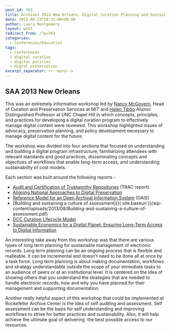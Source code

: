 ```yaml
---
post_id: 763
title: Archives 2013 New Orleans, Digital Curation Planning and Sustainable Futures Workshop
date: 2013-08-23T19:31:00+00:00
author: Laura Montgomery
layout: post
redirect_from: /?p=763
categories:
  - Conferences/Education
tags:
  - conferences
  - digital curation
  - digital policies
  - digtal preservation
excerpt_separator: <!--more-->
---
```

## SAA 2013 New Orleans

This was an extremely informative workshop led by [Nancy McGovern](http://www.digitalpreservation.gov/series/pioneers/mcgovern.html "Nancy McGovern"), Head of Curation and Preservation Services at MIT and [Helen Tibbo](http://blogs.loc.gov/digitalpreservation/2011/10/digital-preservation-pioneer-helen-tibbo/ "Helen Tibbo") Alumni Distinguished Professor at UNC Chapel Hill in which concepts, principles, and practices for developing a digital curation program to effectively manage digital content were reviewed. This workshop highlighted issues of advocacy, preservation planning, and policy development necessary to manage digital content for the future.<!--more-->

The workshop was divided into four sections that focused on understanding and building a digital program infrastructure, familiarizing attendees with relevant standards and good practices, disseminating concepts and objectives of workflows that enable long-term access, and understanding sustainability of cost models.

Each section was built around the following reports -

* [Audit and Certification of Trustworthy Repositories](http://public.ccsds.org/publications/archive/652x0m1.pdf "Audit and Certification of Trustworthy Repositories") (TRAC report)
* [Aligning National Approaches to Digital Preservation](http://educopia.org/sites/educopia.org/files/ANADP_Educopia_2012.pdf "Aligning National Approaches to Digital Preservation")
* [Reference Model for an Open Archival Information System](http://en.wikipedia.org/wiki/Open_Archival_Information_System "Reference Model for an Open Archival Information System") (OAIS)
* [Building and sustaining a culture of assessment]({{ site.baseurl }}/wp-content/uploads/2013/08/Building-and-sustaining-a-culture-of-assessment.pdf)
* [DCC Curation Lifecycle Model](http://www.dcc.ac.uk/resources/curation-lifecycle-model "DCC Curation Lifecycle Model")
* [Sustainable Economics for a Digital Planet: Ensuring Long-Term Access to Digital Information](http://brtf.sdsc.edu/biblio/BRTF_Final_Report.pdf "Sustainable Economic for a Digital Planet: Ensuring Long-Term Access to Digtial Information")

An interesting take away from this workshop was that there are various types of long term planning for sustainable management of electronic records. Long term planning can be an ongoing process that is flexible and malleable. It can be incremental and doesn't need to be done all at once by a task force. Long term planning is about making documentation, workflows and strategy understandable outside the scope of your immediate tasks to an audience of peers or at an institutional level. It is centered on the idea of showing others that you understand the strategies that are needed to handle electronic records, how and why you have planned for their management and supporting documentation.

Another really helpful aspect of this workshop that could be implemented at Rockefeller Archive Center is the idea of self auditing and assessment. Self assessment can be the basis for self understanding and improving workflows to strive for better practices and sustainability. Also, it will help achieve the ultimate goal of delivering  the best possible access to our resources.
